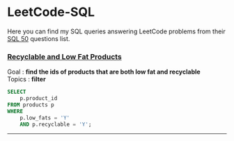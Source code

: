 # LeetCode-SQL
Here you can find my SQL queries answering LeetCode problems from their [SQL 50](https://leetcode.com/studyplan/top-sql-50/) questions list.

### [Recyclable and Low Fat Products](https://leetcode.com/problems/recyclable-and-low-fat-products/description/?envType=study-plan-v2&envId=top-sql-50)

Goal : **find the ids of products that are both low fat and recyclable**\
Topics : **filter**
```sql
SELECT
    p.product_id
FROM products p
WHERE 
    p.low_fats = 'Y'
    AND p.recyclable = 'Y';
```

---
